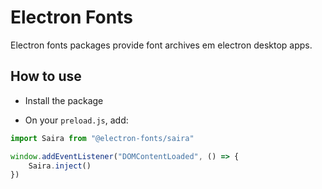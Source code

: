 # Electron Fonts

Electron fonts packages provide font archives em electron desktop apps.

## How to use

* Install the package

* On your `preload.js`, add:

```ts
import Saira from "@electron-fonts/saira"

window.addEventListener("DOMContentLoaded", () => {
    Saira.inject()
})
```